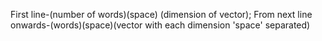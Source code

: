 First line-(number of words)(space) (dimension of vector); From next line onwards-(words)(space)(vector with each dimension 'space' separated)
